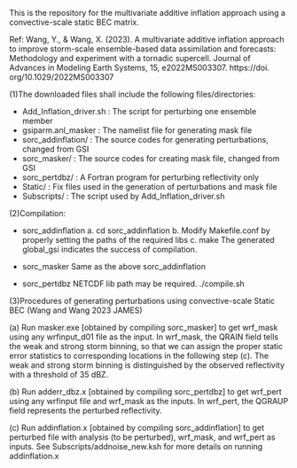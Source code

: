 This is the repository for the multivariate additive inflation approach using a convective-scale static BEC matrix.

Ref: Wang, Y., & Wang, X. (2023). A multivariate additive inflation approach to improve storm-scale ensemble-based data assimilation and forecasts: Methodology and experiment with a tornadic supercell. Journal of Advances in Modeling Earth Systems, 15, e2022MS003307. https://doi. org/10.1029/2022MS003307


(1)The downloaded files shall include the following files/directories:
  - Add_Inflation_driver.sh : The script for perturbing one ensemble member
  - gsiparm.anl_masker      : The namelist file for generating mask file
  - sorc_addinflation/      : The source codes for generating perturbations, changed from GSI
  - sorc_masker/            : The source codes for creating mask file, changed from GSI
  - sorc_pertdbz/           : A Fortran program for perturbing reflectivity only
  - Static/                 : Fix files used in the generation of perturbations and mask file
  - Subscripts/             : The script used by Add_Inflation_driver.sh

(2)Compilation:
  - sorc_addinflation
    a. cd sorc_addinflation
    b. Modify Makefile.conf by properly setting the paths of the required libs
    c. make
    The generated global_gsi indicates the success of compilation.

  - sorc_masker
    Same as the above sorc_addinflation

  - sorc_pertdbz
    NETCDF lib path may be required.
    ./compile.sh

(3)Procedures of generating perturbations using convective-scale Static BEC (Wang and Wang 2023 JAMES)

(a) Run masker.exe [obtained by compiling sorc_masker] to get wrf_mask using any wrfinput_d01 file as the input.
    In wrf_mask, the QRAIN field tells the weak and strong storm binning, so that we can assign the proper
    static error statistics to corresponding locations in the following step (c). The weak and strong
    storm binning is distinguished by the observed reflectivity with a threshold of 35 dBZ.

(b) Run adderr_dbz.x [obtained by compiling sorc_pertdbz] to get wrf_pert using any wrfinput file and wrf_mask as the inputs.
    In wrf_pert, the QGRAUP field represents the perturbed reflectivity.

(c) Run addinflation.x [obtained by compiling sorc_addinflation] to get perturbed file
    with analysis (to be perturbed), wrf_mask, and wrf_pert as inputs.
    See Subscripts/addnoise_new.ksh for more details on running addinflation.x
